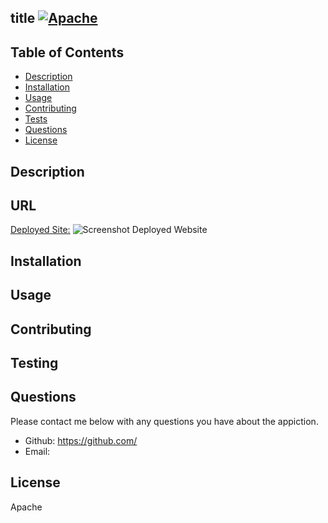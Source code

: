 

## title [![Apache](https://img.shields.io/badge/License-Apache-blue.svg)](https://opensource.org/licenses/Apache-2.0)

## Table of Contents
* [Description](#description)
* [Installation](#installation)
* [Usage](#usage)
* [Contributing](#contributing)
* [Tests](#testing)
* [Questions](#questions)
* [License](#license)

## Description 


## URL
[Deployed Site:]()
![Screenshot Deployed Website]()

## Installation


## Usage


## Contributing


## Testing


## Questions
Please contact me below with any questions you have about the appiction.
* Github: https://github.com/
* Email: 

## License
Apache